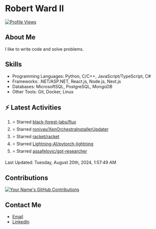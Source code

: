 
# Robert Ward II

[![Profile Views](https://komarev.com/ghpvc/?username=Robert-W-Ward)](https://github.com/Robert-W-Ward)

## About Me
I like to write code and solve problems.

## Skills
- Programming Languages: Python, C/C++, JavaScript/TypeScript, C#
- Frameworks: .NET/ASP.NET, React.js, Node.js, Next.js
- Databases: MicrosoftSQL, PostgreSQL, MongoDB
- Other Tools: Git, Docker, Linux

## :zap: Latest Activities
<!--RECENT_ACTIVITY:start-->
1. ⭐ Starred [black-forest-labs/flux](https://github.com/black-forest-labs/flux)
2. ⭐ Starred [ronivay/XenOrchestraInstallerUpdater](https://github.com/ronivay/XenOrchestraInstallerUpdater)
3. ⭐ Starred [racket/racket](https://github.com/racket/racket)
4. ⭐ Starred [Lightning-AI/pytorch-lightning](https://github.com/Lightning-AI/pytorch-lightning)
5. ⭐ Starred [assafelovic/gpt-researcher](https://github.com/assafelovic/gpt-researcher)
<!--RECENT_ACTIVITY:end-->

<!--RECENT_ACTIVITY:last_update-->
Last Updated: Tuesday, August 20th, 2024, 1:57:49 AM
<!--RECENT_ACTIVITY:last_update_end-->

<!--END_SECTIN:activity-->
## Contributions
[![Your Name's GitHub Contributions](https://github-readme-streak-stats.herokuapp.com/?user=Robert-W-Ward&theme=radical)](https://github.com/your-username)

## Contact Me
- [Email](mailto:robertwesleyward2019@gmail.com)
- [LinkedIn](https://linkedin.com/in/https://www.linkedin.com/in/robert-ward-ii/)
